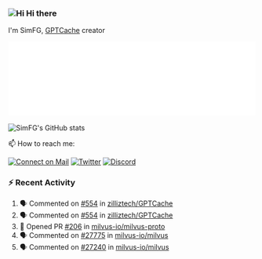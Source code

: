 ### <img src='https://qpluspicture.oss-cn-beijing.aliyuncs.com/6LjjQA/Hi.gif' alt='Hi' width="24"/> Hi there

I'm SimFG, [GPTCache](https://github.com/zilliztech/GPTCache) creator

![Metrics 👋](/metrics.plugin.followup.user.svg)

![SimFG's GitHub stats](https://github-readme-stats.vercel.app/api?username=SimFG&show_icons=true&theme=radical&count_private=true)

📫 How to reach me:

[![Connect on Mail](https://img.shields.io/badge/Ask%20me-anything-1abc9c.svg)](mailto:1142838399@qq.com)
[![Twitter](https://img.shields.io/twitter/follow/FogSim?style=social)](https://twitter.com/FogSim)
[![Discord](https://img.shields.io/discord/1092648432495251507?label=Discord&logo=discord)](https://discord.gg/Q8C6WEjSWV)

### :zap: Recent Activity

<!--START_SECTION:activity-->
1. 🗣 Commented on [#554](https://github.com/zilliztech/GPTCache/issues/554) in [zilliztech/GPTCache](https://github.com/zilliztech/GPTCache)
2. 🗣 Commented on [#554](https://github.com/zilliztech/GPTCache/issues/554) in [zilliztech/GPTCache](https://github.com/zilliztech/GPTCache)
3. 💪 Opened PR [#206](https://github.com/milvus-io/milvus-proto/pull/206) in [milvus-io/milvus-proto](https://github.com/milvus-io/milvus-proto)
4. 🗣 Commented on [#27775](https://github.com/milvus-io/milvus/issues/27775) in [milvus-io/milvus](https://github.com/milvus-io/milvus)
5. 🗣 Commented on [#27240](https://github.com/milvus-io/milvus/issues/27240) in [milvus-io/milvus](https://github.com/milvus-io/milvus)
<!--END_SECTION:activity-->

